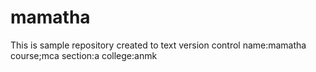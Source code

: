 # mamatha
This is sample repository created to text version control
name:mamatha
course;mca
section:a
college:anmk

